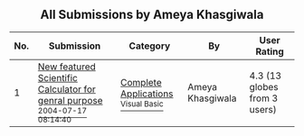 ﻿<div align="center">

## All Submissions by Ameya Khasgiwala

</div>

No.  | Submission | Category | By   | User Rating
---- | ---------- | -------- | ---- | -----------
1 | [New featured Scientific Calculator for genral purpose<br /><sup>2004-07-17 08:14:40</sup>](https://github.com/Planet-Source-Code/ameya-khasgiwala-new-featured-scientific-calculator-for-genral-purpose__1-60369) | [Complete Applications<br /><sup>Visual Basic</sup>](../ByCategory/complete-applications__1-27.md) | Ameya Khasgiwala | 4.3 (13 globes from 3 users)
